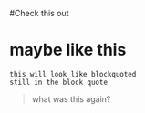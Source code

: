 #Check this out


maybe like this
====


    this will look like blockquoted
    still in the block quote

> what was this again?